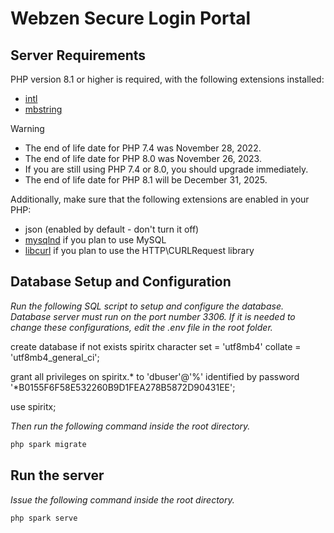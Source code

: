 # Webzen Secure Login Portal

## Server Requirements

PHP version 8.1 or higher is required, with the following extensions installed:

- [intl](http://php.net/manual/en/intl.requirements.php)
- [mbstring](http://php.net/manual/en/mbstring.installation.php)

> [!WARNING]
> - The end of life date for PHP 7.4 was November 28, 2022.
> - The end of life date for PHP 8.0 was November 26, 2023.
> - If you are still using PHP 7.4 or 8.0, you should upgrade immediately.
> - The end of life date for PHP 8.1 will be December 31, 2025.

Additionally, make sure that the following extensions are enabled in your PHP:

- json (enabled by default - don't turn it off)
- [mysqlnd](http://php.net/manual/en/mysqlnd.install.php) if you plan to use MySQL
- [libcurl](http://php.net/manual/en/curl.requirements.php) if you plan to use the HTTP\CURLRequest library


## Database Setup and Configuration

*Run the following SQL script to setup and configure the database. Database server must run on the port number 3306.*
*If it is needed to change these configurations, edit the .env file in the root folder.*

create database if not exists spiritx character set = 'utf8mb4' collate = 'utf8mb4_general_ci';

grant all privileges on spiritx.* to 'dbuser'@'%' identified by password '*B0155F6F58E532260B9D1FEA278B5872D90431EE';

use spiritx;

*Then run the following command inside the root directory.*

```sh
php spark migrate
```

## Run the server

*Issue the following command inside the root directory.*

```sh
php spark serve
```